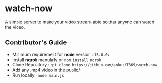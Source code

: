 # watch-now
A simple server to make your video stream-able so that anyone can watch the video.

## Contributor's Guide

- Minimum requirement for **node** version : `15.0.0v`
- Install **ngrok** manulally or `npm install ngrok`
- Clone Repository : `git clone https://github.com/ankushT369/watch-now`
- Add any .mp4 video in the public/
- Run locally : `node main.js`

